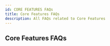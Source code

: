 ```yaml
---
id: CORE FEATURES FAQs
title: Core Features FAQs
description: All FAQs related to Core Features
---
```


## Core Features FAQs
